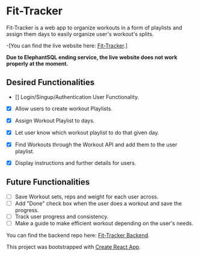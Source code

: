 # Fit-Tracker

Fit-Tracker is a web app to organize workouts in a form of playlists and assign them days to easily organize user's workout's splits.

-[You can find the live website here: [Fit-Tracker](https://fit-tracker-frontend.onrender.com).]

**Due to ElephantSQL ending service, the live website does not work properly at the moment.**

## Desired Functionalities
- [] Login/Singup/Authentication User Functionality.
- [x] Allow users to create workout Playlists.
- [x] Assign Workout Playlist to days.
- [x] Let user know which workout playlist to do that given day.
- [x] Find Workouts through the Workout API and add them to the user playlist.
- [x] Display instructions and further details for users.


## Future Functionalities
- [ ] Save Workout sets, reps and weight for each user across.
- [ ] Add "Done" check box when the user does a workout and save the progress.
- [ ] Track user progress and consistency.
- [ ]  Make a guide to make efficient workout depending on the user's needs.

You can find the backend repo here: [Fit-Tracker Backend](https://github.com/joji09/Fit-Tracker-Backend).

This project was bootstrapped with [Create React App](https://github.com/facebook/create-react-app).

